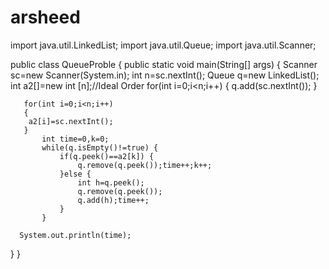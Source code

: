 # arsheed
import java.util.LinkedList;
import java.util.Queue;
import java.util.Scanner;


public class QueueProble 
{
   public static void main(String[] args) 
   {
	   Scanner sc=new Scanner(System.in);
	         int n=sc.nextInt();
	         Queue<Integer> q=new LinkedList();
	         int a2[]=new int [n];//Ideal Order
	   for(int i=0;i<n;i++)
	   {
		  q.add(sc.nextInt());
	   }
	   
	   for(int i=0;i<n;i++)
	   {
		a2[i]=sc.nextInt();
	   }
	       int time=0,k=0;
	       while(q.isEmpty()!=true) {
	    	   if(q.peek()==a2[k]) {
	    		   q.remove(q.peek());time++;k++;
	    	   }else {
	    		   int h=q.peek();
	    		   q.remove(q.peek());
	    		   q.add(h);time++;
	    	   }
	       }
	
	  System.out.println(time);
   }
}
